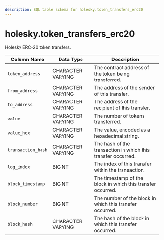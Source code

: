 ```yaml
---
description: SQL table schema for holesky.token_transfers_erc20
---
```


# holesky.token\_transfers\_erc20

Holesky ERC-20 token transfers.

| Column Name        | Data Type         | Description                                                  |
| ------------------ | ----------------- | ------------------------------------------------------------ |
| `token_address`    | CHARACTER VARYING | The contract address of the token being transferred.         |
| `from_address`     | CHARACTER VARYING | The address of the sender of this transfer.                  |
| `to_address`       | CHARACTER VARYING | The address of the recipient of this transfer.               |
| `value`            | CHARACTER VARYING | The number of tokens transferred.                            |
| `value_hex`        | CHARACTER VARYING | The value, encoded as a hexadecimal string.                  |
| `transaction_hash` | CHARACTER VARYING | The hash of the transaction in which this transfer occurred. |
| `log_index`        | BIGINT            | The index of this transfer within the transaction.           |
| `block_timestamp`  | BIGINT            | The timestamp of the block in which this transfer occurred.  |
| `block_number`     | BIGINT            | The number of the block in which this transfer occurred.     |
| `block_hash`       | CHARACTER VARYING | The hash of the block in which this transfer occurred.       |
